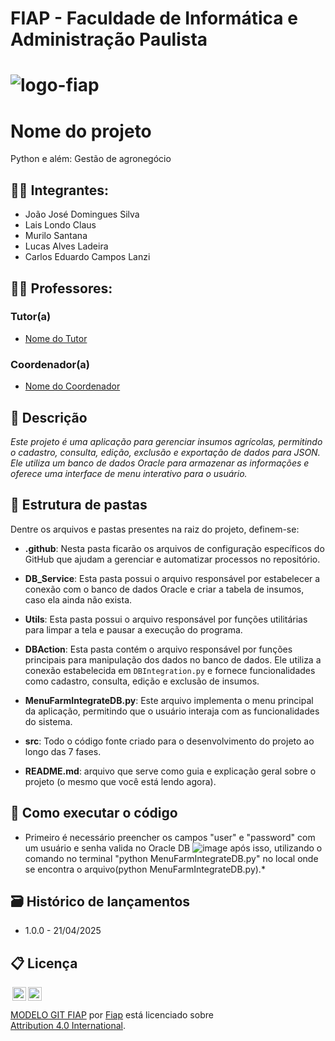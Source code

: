 # FIAP - Faculdade de Informática e Administração Paulista 
# ![logo-fiap](https://github.com/user-attachments/assets/865e5a16-11cf-47b7-9537-4984876373a1)


# Nome do projeto
  Python e além: Gestão de agronegócio
## 👨‍🎓 Integrantes: 
- <a>João José Domingues Silva</a>
- <a>Lais Londo Claus</a>
- <a>Murilo Santana</a> 
- <a>Lucas Alves Ladeira</a> 
- <a>Carlos Eduardo Campos Lanzi</a>

## 👩‍🏫 Professores:
### Tutor(a) 
- <a href="https://www.linkedin.com/company/inova-fusca">Nome do Tutor</a>
### Coordenador(a)
- <a href="https://www.linkedin.com/company/inova-fusca">Nome do Coordenador</a>

## 📜 Descrição

*Este projeto é uma aplicação para gerenciar insumos agrícolas, permitindo o cadastro, consulta, edição, exclusão e exportação de dados para JSON. Ele utiliza um banco de dados Oracle para armazenar as informações e oferece uma interface de menu interativo para o usuário.*

  
## 📁 Estrutura de pastas

Dentre os arquivos e pastas presentes na raiz do projeto, definem-se:

- <b>.github</b>: Nesta pasta ficarão os arquivos de configuração específicos do GitHub que ajudam a gerenciar e automatizar processos no repositório.

- <b>DB_Service</b>: Esta pasta possui o arquivo responsável por estabelecer a conexão com o banco de dados Oracle e criar a tabela de insumos, caso ela ainda não exista.

- <b>Utils</b>: Esta pasta possui o arquivo responsável por funções utilitárias para limpar a tela e pausar a execução do programa.

- <b>DBAction</b>: Esta pasta contém o arquivo responsável por funções principais para manipulação dos dados no banco de dados. Ele utiliza a conexão estabelecida em `DBIntegration.py` e fornece funcionalidades como cadastro, consulta, edição e exclusão de insumos.

- <b>MenuFarmIntegrateDB.py</b>: Este arquivo implementa o menu principal da aplicação, permitindo que o usuário interaja com as funcionalidades do sistema.

- <b>src</b>: Todo o código fonte criado para o desenvolvimento do projeto ao longo das 7 fases.

- <b>README.md</b>: arquivo que serve como guia e explicação geral sobre o projeto (o mesmo que você está lendo agora).

## 🔧 Como executar o código

* Primeiro é necessário preencher os campos "user" e "password" com um usuário e senha valida no Oracle DB ![image](https://github.com/user-attachments/assets/ef6ed51d-308d-400f-b35c-d73935f68ae9)
  após isso, utilizando o comando no terminal "python MenuFarmIntegrateDB.py" no local onde se encontra o arquivo(python MenuFarmIntegrateDB.py).*



## 🗃 Histórico de lançamentos

* 1.0.0 - 21/04/2025

## 📋 Licença

<img style="height:22px!important;margin-left:3px;vertical-align:text-bottom;" src="https://mirrors.creativecommons.org/presskit/icons/cc.svg?ref=chooser-v1"><img style="height:22px!important;margin-left:3px;vertical-align:text-bottom;" src="https://mirrors.creativecommons.org/presskit/icons/by.svg?ref=chooser-v1"><p xmlns:cc="http://creativecommons.org/ns#" xmlns:dct="http://purl.org/dc/terms/"><a property="dct:title" rel="cc:attributionURL" href="https://github.com/agodoi/template">MODELO GIT FIAP</a> por <a rel="cc:attributionURL dct:creator" property="cc:attributionName" href="https://fiap.com.br">Fiap</a> está licenciado sobre <a href="http://creativecommons.org/licenses/by/4.0/?ref=chooser-v1" target="_blank" rel="license noopener noreferrer" style="display:inline-block;">Attribution 4.0 International</a>.</p>
